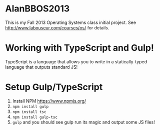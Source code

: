 AlanBBOS2013
============

This is my Fall 2013 Operating Systems class initial project.
See http://www.labouseur.com/courses/os/ for details.

Working with TypeScript and Gulp!
=================================

TypeScript is a language that allows you to write in a statically-typed language that outputs standard JS!

Setup Gulp/TypeScript
=====================

1. Install NPM https://www.npmjs.org/
1. `npm install gulp`
1. `npm install tsc`
1. `npm install gulp-tsc`
1. `gulp` and you should see gulp run its magic and output some JS files!
